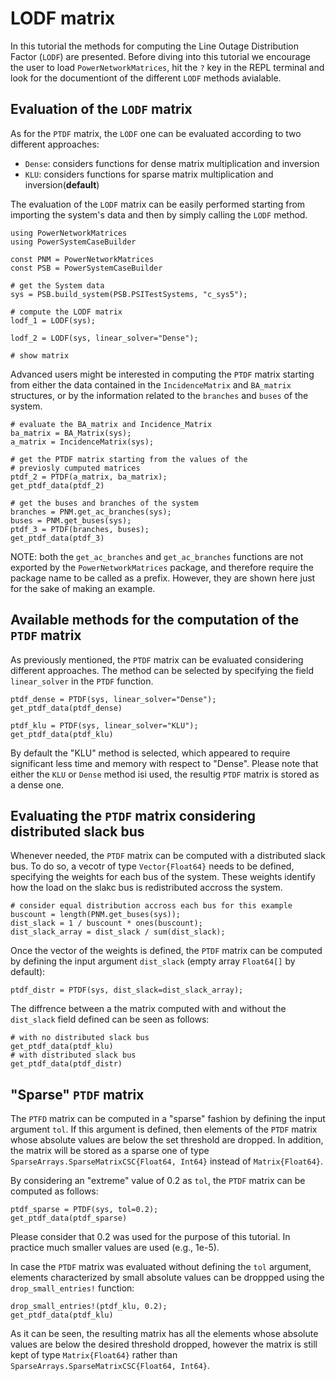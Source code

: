 # LODF matrix

In this tutorial the methods for computing the Line Outage Distribution Factor (`LODF`) are presented.
Before diving into this tutorial we encourage the user to load `PowerNetworkMatrices`, hit the `?` key in the REPL terminal and look for the documentiont of the different `LODF` methods avialable.

## Evaluation of the `LODF` matrix

As for the `PTDF` matrix, the `LODF` one can be evaluated according to two different approaches:
- `Dense`: considers functions for dense matrix multiplication and inversion
- `KLU`: considers functions for sparse matrix multiplication  and inversion(**default**)

The evaluation of the `LODF` matrix can be easily performed starting from importing the system's data and then by simply calling the `LODF` method.

``` @repl tutorial_PTDF_matrix
using PowerNetworkMatrices
using PowerSystemCaseBuilder

const PNM = PowerNetworkMatrices
const PSB = PowerSystemCaseBuilder

# get the System data
sys = PSB.build_system(PSB.PSITestSystems, "c_sys5");

# compute the LODF matrix
lodf_1 = LODF(sys);

lodf_2 = LODF(sys, linear_solver="Dense");

# show matrix

```

Advanced users might be interested in computing the `PTDF` matrix starting from either the data contained in the `IncidenceMatrix` and `BA_matrix` structures, or by the information related to the `branches` and `buses` of the system.

``` @repl tutorial_PTDF_matrix
# evaluate the BA_matrix and Incidence_Matrix
ba_matrix = BA_Matrix(sys);
a_matrix = IncidenceMatrix(sys);

# get the PTDF matrix starting from the values of the 
# previosly cumputed matrices
ptdf_2 = PTDF(a_matrix, ba_matrix);
get_ptdf_data(ptdf_2)

# get the buses and branches of the system
branches = PNM.get_ac_branches(sys);
buses = PNM.get_buses(sys);
ptdf_3 = PTDF(branches, buses);
get_ptdf_data(ptdf_3)
```

NOTE: both the `get_ac_branches` and `get_ac_branches` functions are not exported by the `PowerNetworkMatrices` package, and therefore require the package name to be called as a prefix. However, they are shown here just for the sake of making an example.

## Available methods for the computation of the `PTDF` matrix

As previously mentioned, the `PTDF` matrix can be evaluated considering different approaches. The method can be selected by specifying the field `linear_solver` in the `PTDF` function.

``` @repl tutorial_PTDF_matrix
ptdf_dense = PTDF(sys, linear_solver="Dense");
get_ptdf_data(ptdf_dense)

ptdf_klu = PTDF(sys, linear_solver="KLU");
get_ptdf_data(ptdf_klu)
```

By default the "KLU" method is selected, which appeared to require significant less time and memory with respect to "Dense".
Please note that either the `KLU` or `Dense` method isi used, the resultig `PTDF` matrix is stored as a dense one.

## Evaluating the `PTDF` matrix considering distributed slack bus

Whenever needed, the `PTDF` matrix can be computed with a distributed slack bus. To do so, a vecotr of type `Vector{Float64}` needs to be defined, specifying the weights for each bus of the system. These weights identify how the load on the slakc bus is redistributed accross the system.

``` @repl tutorial_PTDF_matrix
# consider equal distribution accross each bus for this example
buscount = length(PNM.get_buses(sys));
dist_slack = 1 / buscount * ones(buscount);
dist_slack_array = dist_slack / sum(dist_slack);
```

Once the vector of the weights is defined, the `PTDF` matrix can be computed by defining the input argument `dist_slack` (empty array `Float64[]` by default):

``` @repl tutorial_PTDF_matrix
ptdf_distr = PTDF(sys, dist_slack=dist_slack_array);
```

The diffrence between a the matrix computed with and without the `dist_slack` field defined can be seen as follows:

``` @repl tutorial_PTDF_matrix
# with no distributed slack bus
get_ptdf_data(ptdf_klu)
# with distributed slack bus
get_ptdf_data(ptdf_distr)
```

## "Sparse" `PTDF` matrix

The `PTFD` matrix can be computed in a "sparse" fashion by defining the input argument `tol`. If this argument is defined, then elements of the `PTDF` matrix whose absolute values are below the set threshold are dropped. In addition, the matrix will be stored as a sparse one of type `SparseArrays.SparseMatrixCSC{Float64, Int64}` instead of `Matrix{Float64}`.

By considering an "extreme" value of 0.2 as `tol`, the `PTDF` matrix can be computed as follows:

``` @repl tutorial_PTDF_matrix
ptdf_sparse = PTDF(sys, tol=0.2);
get_ptdf_data(ptdf_sparse)
```

Please consider that 0.2 was used for the purpose of this tutorial. In practice much smaller values are used (e.g., 1e-5).

In case the `PTDF` matrix was evaluated without defining the `tol` argument, elements characterized by small absolute values can be droppped using the `drop_small_entries!` function:

``` @repl tutorial_PTDF_matrix
drop_small_entries!(ptdf_klu, 0.2);
get_ptdf_data(ptdf_klu)
```

As it can be seen, the resulting matrix has all the elements whose absolute values are below the desired threshold dropped, however the matrix is still kept of type `Matrix{Float64}` rather than `SparseArrays.SparseMatrixCSC{Float64, Int64}`.